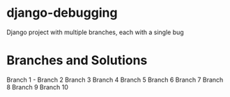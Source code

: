 # django-debugging
Django project with multiple branches, each with a single bug

# Branches and Solutions
Branch 1 - 
Branch 2
Branch 3
Branch 4
Branch 5
Branch 6
Branch 7
Branch 8
Branch 9
Branch 10
